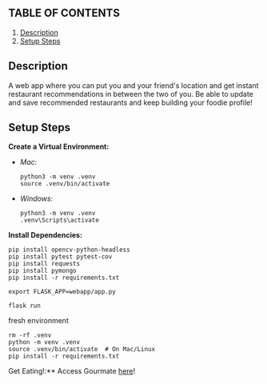 
## TABLE OF CONTENTS

1. [Description](#description)
2. [Setup Steps](#setup-steps)


## Description

A web app where you can put you and your friend's location and get instant restaurant recommendations in between the two of you. Be able to update and save recommended restaurants and keep building your foodie profile!
## Setup Steps

**Create a Virtual Environment:**

- _Mac:_

  ```
  python3 -m venv .venv
  source .venv/bin/activate
  ```

- _Windows:_
  ```
  python3 -m venv .venv
  .venv\Scripts\activate
  ```

**Install Dependencies:**

```
pip install opencv-python-headless
pip install pytest pytest-cov
pip install requests
pip install pymongo
pip install -r requirements.txt
```


```
export FLASK_APP=webapp/app.py 

flask run
```

fresh environment

```
rm -rf .venv
python -m venv .venv
source .venv/bin/activate  # On Mac/Linux
pip install -r requirements.txt

```


Get Eating!:** Access Gourmate [here](https://gourmate.onrender.com/)!